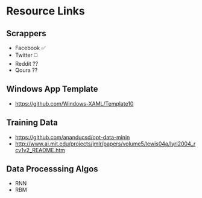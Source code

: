 # Resource Links

## Scrappers
- Facebook :white_check_mark:
- Twitter :white_medium_square:
- Reddit ?? 
- Qoura ??

## Windows App Template
- https://github.com/Windows-XAML/Template10

## Training Data
- https://github.com/ananducsd/opt-data-minin
- http://www.ai.mit.edu/projects/jmlr/papers/volume5/lewis04a/lyrl2004_rcv1v2_README.htm

## Data Processsing Algos 
- RNN 
- RBM 
